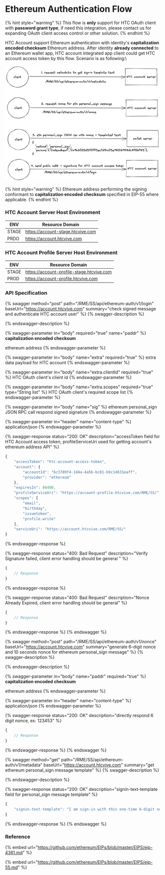 # Ethereum Authentication Flow

{% hint style="warning" %}
This flow is **only** support for HTC OAuth client with **password grant type**, if need this integration, please contact us for expanding OAuth client access control or other solution.
{% endhint %}

HTC Account support Ethereum authentication with identity's **capitalization encoded checksum** Ethereum address. After identity **already connected** to an Ethereum wallet app, HTC account integrated app client could get HTC account access token by this flow. Scenario is as following:\


![sequence for HTC Account ethereum auth flow](../.gitbook/assets/Untitled-2022-01-27-1409.png)

{% hint style="warning" %}
Ethereum address performing the signing conformant to **capitalization encoded checksum** specified in EIP-55 where applicable.
{% endhint %}

### HTC Account Server Host Environment

| ENV   | Resource Domain                    |
| ----- | ---------------------------------- |
| STAGE | ​https://account-stage.htcvive.com |
| PRDO  | ​https://account.htcvive.com       |

### HTC Account Profile Server Host Environment

| ENV   | Resource Domain                           |
| ----- | ----------------------------------------- |
| STAGE | https://account-profile-stage.htcvive.com |
| PROD  | https://account-profile.htcvive.com       |

### API Specification

{% swagger method="post" path="/RME/SS/api/ethereum-auth/v1/login" baseUrl="https://account.htcvive.com" summary="check signed message and authenticate HTC account user" %}
{% swagger-description %}

{% endswagger-description %}

{% swagger-parameter in="body" required="true" name="paddr" %}
**capitalization encoded checksum**

 ethereum address
{% endswagger-parameter %}

{% swagger-parameter in="body" name="extra" required="true" %}
extra data payload for HTC account
{% endswagger-parameter %}

{% swagger-parameter in="body" name="extra.clientId" required="true" %}
HTC OAuth client's client id
{% endswagger-parameter %}

{% swagger-parameter in="body" name="extra.scopes" required="true" type="String list" %}
HTC OAuth client's required scope list
{% endswagger-parameter %}

{% swagger-parameter in="body" name="sig" %}
ethereum personal_sign JSON RPC call respond signed signature
{% endswagger-parameter %}

{% swagger-parameter in="header" name="content-type" %}
application/json
{% endswagger-parameter %}

{% swagger-response status="200: OK" description="accessToken field for HTC Account access token, profileServiceUri used for getting account's ethereum address API" %}
```javascript
{
	"accessToken": "htc-account-access-token",
	"account": {
		"accountId": "6c3789f4-1d4a-4a5b-bc81-b9c14631eaff",
		"provider": "ethereum"
	},
	"expiresIn": 86400,
	"profileServiceUri": "https://account-profile.htcvive.com/RME/SS/",
	"scopes": [
		"email",
		"birthday",
		"issuetoken",
		"profile.write"
	],
	"serviceUri": "https://account.htcvive.com/RME/SS/"
}
```
{% endswagger-response %}

{% swagger-response status="400: Bad Request" description="Verify Signature failed, client error handling should be general " %}
```javascript
{
    // Response
}
```
{% endswagger-response %}

{% swagger-response status="400: Bad Request" description="Nonce Already Expired, client error handling should be general" %}
```javascript
{
    // Response
}
```
{% endswagger-response %}
{% endswagger %}

{% swagger method="post" path="/RME/SS/api/ethereum-auth/v1/nonce" baseUrl="https://account.htcvive.com" summary="generate 6-digit nonce and 10 seconds nonce for ethereum personal_sign message" %}
{% swagger-description %}

{% endswagger-description %}

{% swagger-parameter in="body" name="paddr" required="true" %}
**capitalization encoded checksum**

 ethereum address
{% endswagger-parameter %}

{% swagger-parameter in="header" name="content-type" %}
application/json
{% endswagger-parameter %}

{% swagger-response status="200: OK" description="directly respond 6 digit nonce, ex: 123453" %}
```javascript
{
    // Response
}
```
{% endswagger-response %}
{% endswagger %}

{% swagger method="get" path="/RME/SS/api/ethereum-auth/v1/metadata" baseUrl="https://account.htcvive.com" summary="get ethereum personal_sign message template" %}
{% swagger-description %}

{% endswagger-description %}

{% swagger-response status="200: OK" description="signin-text-template field for personal_sign message template" %}
```javascript
{
    "signin-text-template": "I am sign-in with this one-time 6-digit nonce:     %s"
}
```
{% endswagger-response %}
{% endswagger %}

### Reference

{% embed url="https://github.com/ethereum/EIPs/blob/master/EIPS/eip-4361.md" %}

{% embed url="https://github.com/ethereum/EIPs/blob/master/EIPS/eip-55.md" %}
